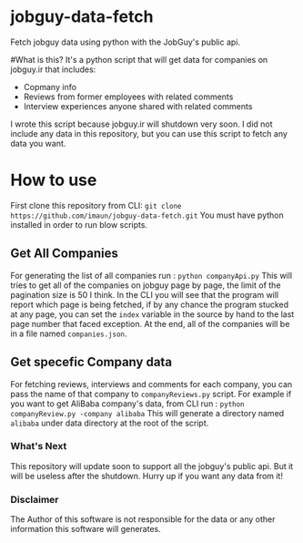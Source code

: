 # jobguy-data-fetch
Fetch jobguy data using python with the JobGuy's public api.

#What is this?
It's a python script that will get data for companies on jobguy.ir that includes:
- Copmany info
- Reviews from former employees with related comments
- Interview experiences anyone shared with related comments

I wrote this script because jobguy.ir will shutdown very soon. I did not include any data in this repository, but you can use this script to fetch any data you want.

# How to use
First clone this repository from CLI:
`git clone https://github.com/imaun/jobguy-data-fetch.git`
You must have python installed in order to run blow scripts.

## Get All Companies
For generating the list of all companies run :
`python companyApi.py`
This will tries to get all of the companies on jobguy page by page, the limit of the pagination size is 50 I think. In the CLI you will see that the program will report which page is being fetched, if by any chance the program stucked at any page, you can set the `index` variable in the source by hand to the last page number that faced exception. At the end, all of the companies will be in a file named `companies.json`.

## Get specefic Company data
For fetching reviews, interviews and comments for each company, you can pass the name of that company to `companyReviews.py` script. For example if you want to get AliBaba company's data, from CLI run :
`python companyReview.py -company alibaba`
This will generate a directory named `alibaba` under data directory at the root of the script.

### What's Next
This repository will update soon to support all the jobguy's public api. But it will be useless after the shutdown. Hurry up if you want any data from it!

### Disclaimer
The Author of this software is not responsible for the data or any other information this software will generates.



